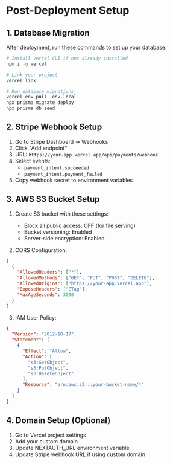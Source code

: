 # Post-Deployment Setup

## 1. Database Migration
After deployment, run these commands to set up your database:

```bash
# Install Vercel CLI if not already installed
npm i -g vercel

# Link your project
vercel link

# Run database migrations
vercel env pull .env.local
npx prisma migrate deploy
npx prisma db seed
```

## 2. Stripe Webhook Setup

1. Go to Stripe Dashboard → Webhooks
2. Click "Add endpoint"
3. URL: `https://your-app.vercel.app/api/payments/webhook`
4. Select events:
   - `payment_intent.succeeded`
   - `payment_intent.payment_failed`
5. Copy webhook secret to environment variables

## 3. AWS S3 Bucket Setup

1. Create S3 bucket with these settings:
   - Block all public access: OFF (for file serving)
   - Bucket versioning: Enabled
   - Server-side encryption: Enabled

2. CORS Configuration:
```json
[
  {
    "AllowedHeaders": ["*"],
    "AllowedMethods": ["GET", "PUT", "POST", "DELETE"],
    "AllowedOrigins": ["https://your-app.vercel.app"],
    "ExposeHeaders": ["ETag"],
    "MaxAgeSeconds": 3000
  }
]
```

3. IAM User Policy:
```json
{
  "Version": "2012-10-17",
  "Statement": [
    {
      "Effect": "Allow",
      "Action": [
        "s3:GetObject",
        "s3:PutObject",
        "s3:DeleteObject"
      ],
      "Resource": "arn:aws:s3:::your-bucket-name/*"
    }
  ]
}
```

## 4. Domain Setup (Optional)

1. Go to Vercel project settings
2. Add your custom domain
3. Update NEXTAUTH_URL environment variable
4. Update Stripe webhook URL if using custom domain